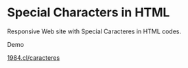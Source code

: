 Special Characters in HTML
==========

Responsive Web site with Special Caracteres in HTML codes.

Demo

<a href="http://1984.cl/caracteres">1984.cl/caracteres</a>

